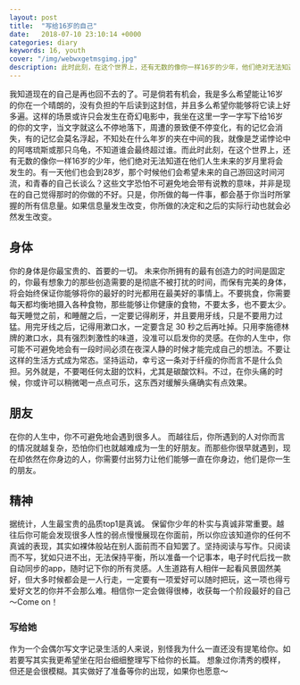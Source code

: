 ```yaml
---
layout: post
title:  "写给16岁的自己"
date:   2018-07-10 23:10:14 +0000
categories: diary
keywords: 16, youth
cover: "/img/webwxgetmsgimg.jpg"
description: 此时此刻，在这个世界上，还有无数的像你一样16岁的少年，他们绝对无法知道在他们人生未来的岁月里将会发生的。
---
```


我知道现在的自己是再也回不去的了。可是倘若有机会，我是多么希望能让16岁的你在一个晴朗的，没有负担的午后读到这封信，并且多么希望你能够将它读上好多遍。这样的场景或许只会发生在奇幻电影中，我坐在这里一字一字写下给16岁的你的文字，当文字就这么不停地落下，周遭的景致便不停变化，有的记忆会消失，有的记忆会莫名浮起，不知处在什么年岁的夹在中间的我，就像是芝诺悖论中的阿喀琉斯或那只乌龟，不知道谁会最终超过谁。而此时此刻，在这个世界上，还有无数的像你一样16岁的少年，他们绝对无法知道在他们人生未来的岁月里将会发生的。有一天他们也会到28岁，那个时候他们会希望未来的自己游回这时间河流，和青春的自己长谈么？这些文字恐怕不可避免地会带有说教的意味，并非是现在的自己觉得那时的你做的不好。只是，你所做的每一件事，都会基于你当时所掌握的所有信息量。如果信息量发生改变，你所做的决定和之后的实际行动也就会必然发生改变。

## 身体
你的身体是你最宝贵的、首要的一切。
未来你所拥有的最有创造力的时间是固定的，你最有想象力的那些创造需要的是彻底不被打扰的时间，而保有完美的身体，将会始终保证你能够将你的最好的时光都用在最美好的事情上。不要挑食，你需要每天都均衡地摄入各种食物，那些能够让你健康的食物，不要太多，也不要太少。每天睡觉之前，和睡醒之后，一定要记得刷牙，并且要用牙线，只是不要用力过猛。用完牙线之后，记得用漱口水，一定要含足 30 秒之后再吐掉。只用李施德林牌的漱口水，具有强烈刺激性的味道，没准可以启发你的灵感。在你的人生中，你可能不可避免地会有一段时间必须在夜深人静的时候才能完成自己的想法。不要让这样的生活方式成为常态。坚持运动，幸亏这一条对于纤瘦的你而言不是什么负担。另外就是，不要喝任何太甜的饮料，尤其是碳酸饮料。不过，在你头痛的时候，你或许可以稍微喝一点点可乐，这东西对缓解头痛确实有点效果。

## 朋友
在你的人生中，你不可避免地会遇到很多人。
而越往后，你所遇到的人对你而言的情况就越复杂，恐怕你们也就越难成为一生的好朋友。而那些你很早就遇到，现在却依然在你身边的人，你需要付出努力让他们能够一直在你身边，他们是你一生的朋友。

## 精神
据统计，人生最宝贵的品质top1是真诚。
保留你少年的朴实与真诚非常重要。越往后你可能会发现很多人性的弱点慢慢展现在你面前，所以你应该知道你的任何不真诚的表现，其实如裸体般站在别人面前而不自知罢了。坚持阅读与写作。只阅读而不写，犹如只进不出，无法保持平衡，所以准备一个记事本，电子时代后找一款自动同步的app，随时记下你的所有灵感。人生道路有人相伴一起看风景固然美好，但大多时候都会是一人行走，一定要有一项爱好可以随时把玩，这一项也得亏爱好文艺的你并不会那么难。相信你一定会做得很棒，收获每一个阶段最好的自己～Come on！

### 写给她
作为一个会偶尔写文字记录生活的人来说，别怪我为什么一直还没有提笔给你。如若要写其实我更希望坐在阳台细细整理写下给你的长篇。 想象过你清秀的模样，但还是会很模糊。其实做好了准备等你的出现，如果你也愿意～